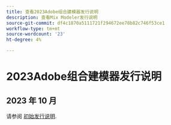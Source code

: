```yaml
---
title: 查看2023Adobe组合建模器发行说明
description: 查看Mix Modeler发行说明
source-git-commit: df4c1870a5111721f294672ee78b82c746f53ce1
workflow-type: tm+mt
source-wordcount: '23'
ht-degree: 4%

---
```


# 2023Adobe组合建模器发行说明

## 2023 年 10 月

请参阅 [初始发行说明](latest.md).

